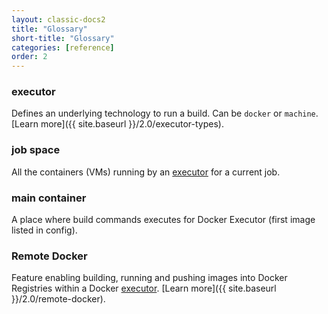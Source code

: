 ```yaml
---
layout: classic-docs2
title: "Glossary"
short-title: "Glossary"
categories: [reference]
order: 2
---
```


### **executor**
Defines an underlying technology to run a build. Can be `docker` or `machine`. [Learn more]({{ site.baseurl }}/2.0/executor-types).

### **job space**
All the containers (VMs) running by an [executor](#executor) for a current job.

### **main container**
A place where build commands executes for Docker Executor (first image listed in config).

### **Remote Docker**
Feature enabling building, running and pushing images into Docker Registries within a Docker [executor](#executor). [Learn more]({{ site.baseurl }}/2.0/remote-docker).
